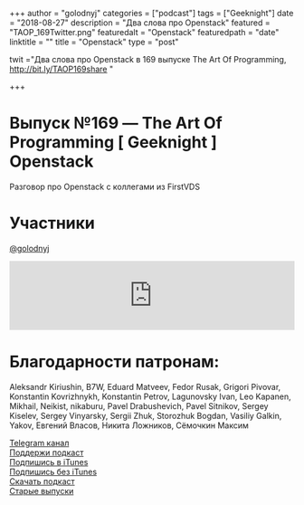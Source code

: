 +++
author = "golodnyj"
categories = ["podcast"]
tags = ["Geeknight"]
date = "2018-08-27"
description = "Два слова про Openstack"
featured = "TAOP_169Twitter.png"
featuredalt = "Openstack"
featuredpath = "date"
linktitle = ""
title = "Openstack"
type = "post"

twit ="Два слова про Openstack в 169 выпуске The Art Of Programming, http://bit.ly/TAOP169share "

+++
# Выпуск №169 — The Art Of Programming [ Geeknight ] Openstack

Разговор про Openstack с коллегами из FirstVDS  

# Участники
[@golodnyj](https://twitter.com/golodnyj/)  

<iframe title="Выпуск №169 — The Art Of Programming [ Geeknight ] Openstack" src="https://www.podbean.com/media/player/7um44-983c97?from=usersite&skin=1&share=1&fonts=Helvetica&auto=0&download=1&version=1" height="122" width="100%" style="border: none;" scrolling="no" data-name="pb-iframe-player"></iframe>

# Благодарности патронам: 
Aleksandr Kiriushin, B7W, Eduard Matveev, Fedor Rusak, Grigori Pivovar, Konstantin Kovrizhnykh, Konstantin Petrov, Lagunovsky Ivan, Leo Kapanen, Mikhail, Neikist, nikaburu, Pavel Drabushevich, Pavel Sitnikov, Sergey Kiselev, Sergey Vinyarsky, Sergii Zhuk, Storozhuk Bogdan, Vasiliy Galkin, Yakov, Евгений Власов, Никита Ложников, Сёмочкин Максим

[Telegram канал](http://bit.ly/taoplive)  
[Поддержи подкаст](http://bit.ly/TAOPpatron)  
[Подпишись в iTunes](http://bit.ly/TAOPiTunes)  
[Подпишись без iTunes](http://bit.ly/TAOPrss)   
[Скачать подкаст](http://bit.ly/TAOP169mp3)  
[Старые выпуски](http://bit.ly/oldtaop)